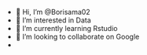 - 👋 Hi, I’m @Borisama02
- 👀 I’m interested in Data
- 🌱 I’m currently learning Rstudio
- 💞️ I’m looking to collaborate on Google
- 

<!---
Borisama02/Borisama02 is a ✨ special ✨ repository because its `README.md` (this file) appears on your GitHub profile.
You can click the Preview link to take a look at your changes.
--->
